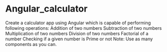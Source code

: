 # Angular_calculator
Create a calculator app using Angular which is capable of performing following operations:  Addition of two numbers Subtraction of two numbers Multiplication of two numbers Division of two numbers Factorial of a number Checking if a given number is Prime or not Note: Use as many components as you can.
